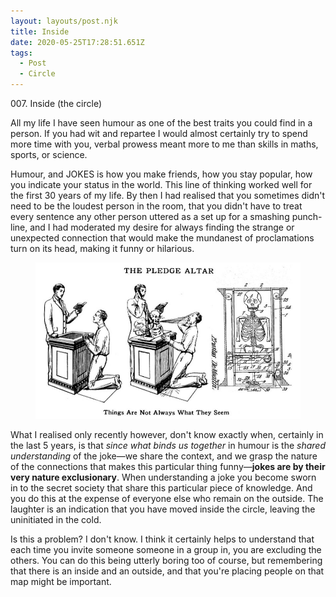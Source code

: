 ```yaml
---
layout: layouts/post.njk
title: Inside
date: 2020-05-25T17:28:51.651Z
tags:
  - Post
  - Circle
---
```

<p class="subtitle"> 007. Inside (the circle)</p>

All my life I have seen humour as one of the best traits you could find in a person. If you had wit and repartee I would almost certainly try to spend more time with you, verbal prowess meant more to me than skills in maths, sports, or science.

Humour, and JOKES is how you make friends, how you stay popular, how you indicate your status in the world. This line of thinking worked well for the first 30 years of my life. By then I had realised that you sometimes didn't need to be the loudest person in the room, that you didn't have to treat every sentence any other person uttered as a set up for a smashing punch-line, and I had moderated my desire for always finding the strange or unexpected connection that would make the mundanest of proclamations turn on its head, making it funny or hilarious.

<figure><img src="/images/pledge-altar.jpg" alt="If you don't think this is funny, you're not in the circle."></figure>

What I realised only recently however, don't know exactly when, certainly in the last 5 years, is that *since what binds us together* in humour is the *shared understanding* of the joke—we share the context, and we grasp the nature of the connections that makes this particular thing funny—**jokes are by their very nature exclusionary**. When understanding a joke you become sworn in to the secret society that share this particular piece of knowledge. And you do this at the expense of everyone else who remain on the outside. The laughter is an indication that you have moved inside the circle, leaving the uninitiated in the cold.

Is this a problem? I don't know. I think it certainly helps to understand that each time you invite someone someone in a group in, you are excluding the others. You can do this being utterly boring too of course, but remembering that there is an inside and an outside, and that you're placing people on that map might be important.
